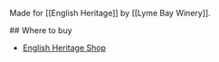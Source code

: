 Made for [[English Heritage]] by [[Lyme Bay Winery]].

## Where to buy

- [English Heritage Shop](https://www.awin1.com/cread.php?awinmid=5926&awinaffid=333769&ued=https%3A%2F%2Fwww.english-heritageshop.org.uk%2Fenglish-heritage-banquet-mead)
